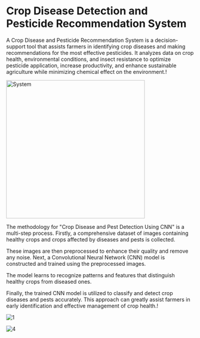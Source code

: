 # Crop Disease Detection and Pesticide Recommendation System 
A Crop Disease and Pesticide Recommendation System is a decision-support tool that assists farmers in identifying crop diseases and making recommendations for the most effective pesticides. It analyzes data on crop health, environmental conditions, and insect resistance to optimize pesticide application, increase productivity, and enhance sustainable agriculture while minimizing chemical effect on the environment.!

<img width="371" alt="System" src="https://github.com/user-attachments/assets/85afaa65-df4e-4329-b0f9-19ac640f3ab4">


The methodology for "Crop Disease and Pest Detection Using CNN" is a multi-step process. Firstly, a comprehensive dataset of images containing healthy crops and crops affected by diseases and pests is collected. 

These images are then preprocessed to enhance their quality and remove any noise. Next, a Convolutional Neural Network (CNN) model is constructed and trained using the preprocessed images. 

The model learns to recognize patterns and features that distinguish healthy crops from diseased ones. 

Finally, the trained CNN model is utilized to classify and detect crop diseases and pests accurately. This approach can greatly assist farmers in early identification and effective management of crop health.!


![1](https://github.com/user-attachments/assets/6b83be46-a9d1-4ee7-8921-698117cda1ed)

![4](https://github.com/user-attachments/assets/b3d5c95d-d852-4664-b0de-613c7933f15c)







